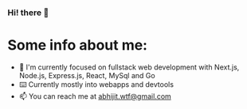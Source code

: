 ###                                                      Hi! there 👋

# Some info about me:
 
- 🚀 I'm currently focused on fullstack web development with Next.js, Node.js, Express.js, React, MySql and Go
- ⌨️ Currently mostly into webapps and devtools
- 📫 You can reach me at [abhijit.wtf@gmail.com](mailto:abhijit.wtf@gmail.com)
